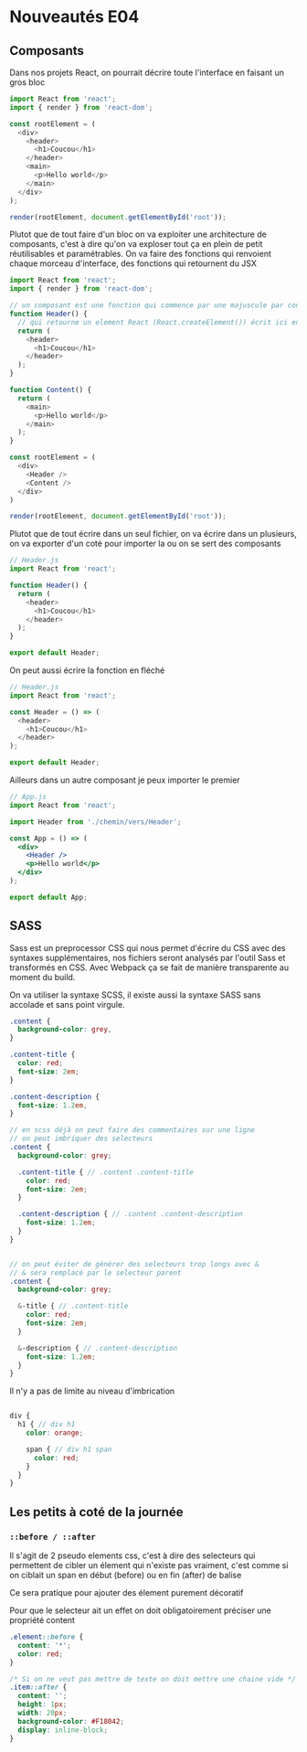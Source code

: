 # Nouveautés E04

## Composants

Dans nos projets React, on pourrait décrire toute l'interface en faisant un gros bloc

```js
import React from 'react';
import { render } from 'react-dom';

const rootElement = (
  <div>
    <header>
      <h1>Coucou</h1>
    </header>
    <main>
      <p>Hello world</p>
    </main>
  </div>
);

render(rootElement, document.getElementById('root'));
```

Plutot que de tout faire d'un bloc on va exploiter une architecture de composants, c'est à dire qu'on va exploser tout ça en plein de petit réutilisables et paramétrables. On va faire des fonctions qui renvoient chaque morceau d'interface, des fonctions qui retournent du JSX

```js
import React from 'react';
import { render } from 'react-dom';

// un composant est une fonction qui commence par une majuscule par convention
function Header() {
  // qui retourne un element React (React.createElement()) écrit ici en JSX
  return (
    <header>
      <h1>Coucou</h1>
    </header>
  );
}

function Content() {
  return (
    <main>
      <p>Hello world</p>
    </main>
  );
}

const rootElement = (
  <div>
    <Header />
    <Content />
  </div>
)

render(rootElement, document.getElementById('root'));
```

Plutot que de tout écrire dans un seul fichier, on va écrire dans un plusieurs, on va exporter d'un coté pour importer la ou on se sert des composants

```js
// Header.js
import React from 'react';

function Header() {
  return (
    <header>
      <h1>Coucou</h1>
    </header>
  );
}

export default Header;
```

On peut aussi écrire la fonction en fléché

```js
// Header.js
import React from 'react';

const Header = () => (
  <header>
    <h1>Coucou</h1>
  </header>
);

export default Header;
```

Ailleurs dans un autre composant je peux importer le premier

```jsx
// App.js
import React from 'react';

import Header from './chemin/vers/Header';

const App = () => (
  <div>
    <Header />
    <p>Hello world</p>
  </div>
);

export default App;
```

## SASS

Sass est un preprocessor CSS qui nous permet d'écrire du CSS avec des syntaxes supplémentaires, nos fichiers seront analysés par l'outil Sass et transformés en CSS. Avec Webpack ça se fait de manière transparente au moment du build.

On va utiliser la syntaxe SCSS, il existe aussi la syntaxe SASS sans accolade et sans point virgule.

```css
.content {
  background-color: grey,
}

.content-title {
  color: red;
  font-size: 2em;
}

.content-description {
  font-size: 1.2em,
}
```

```scss
// en scss déjà on peut faire des commentaires sur une ligne
// on peut imbriquer des selecteurs
.content {
  background-color: grey;

  .content-title { // .content .content-title
    color: red;
    font-size: 2em;
  }

  .content-description { // .content .content-description
    font-size: 1.2em;
  }
}


// on peut éviter de générer des selecteurs trop longs avec &
// & sera remplacé par le selecteur parent
.content {
  background-color: grey;

  &-title { // .content-title
    color: red;
    font-size: 2em;
  }

  &-description { // .content-description
    font-size: 1.2em;
  }
}
```

Il n'y a pas de limite au niveau d'imbrication

```scss

div {
  h1 { // div h1
    color: orange;

    span { // div h1 span
      color: red;
    }
  }
}
```

## Les petits à coté de la journée

### `::before / ::after`

Il s'agit de 2 pseudo elements css, c'est à dire des selecteurs qui permettent de cibler un élement qui n'existe pas vraiment, c'est comme si on ciblait un span en début (before) ou en fin (after) de balise

Ce sera pratique pour ajouter des élement purement décoratif

Pour que le selecteur ait un effet on doit obligatoirement préciser une propriété content

```css
.element::before {
  content: '*';
  color: red;
}

/* Si on ne veut pas mettre de texte on doit mettre une chaine vide */
.item::after {
  content: '';
  height: 1px;
  width: 20px;
  background-color: #F18042;
  display: inline-block;
}
```
